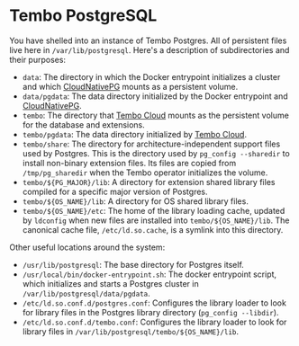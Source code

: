 Tembo PostgreSQL
================

You have shelled into an instance of Tembo Postgres. All of persistent files
live here in `/var/lib/postgresql`. Here's a description of subdirectories and
their purposes:

*   `data`: The directory in which the Docker entrypoint initializes
    a cluster and which [CloudNativePG] mounts as a persistent volume.
*   `data/pgdata`: The data directory initialized by the Docker entrypoint and
    [CloudNativePG].
*   `tembo`: The directory that [Tembo Cloud] mounts as the persistent volume
    for the database and extensions.
*   `tembo/pgdata`: The data directory initialized by [Tembo Cloud].
*   `tembo/share`: The directory for architecture-independent support files
    used by Postgres. This is the directory used by `pg_config --sharedir` to
    install non-binary extension files. Its files are copied from
    `/tmp/pg_sharedir` when the Tembo operator initializes the volume.
*   `tembo/${PG_MAJOR}/lib`: A directory for extension shared library files
    compiled for a specific major version of Postgres.
*   `tembo/${OS_NAME}/lib`: A directory for OS shared library files.
*   `tembo/${OS_NAME}/etc`: The home of the library loading cache, updated
    by `ldconfig` when new files are installed into
    `tembo/${OS_NAME}/lib`. The canonical cache file, `/etc/ld.so.cache`,
    is a symlink into this directory.


Other useful locations around the system:

*   `/usr/lib/postgresql`: The base directory for Postgres itself.
*   `/usr/local/bin/docker-entrypoint.sh`: The docker entrypoint script, which
    initializes and starts a Postgres cluster in `/var/lib/postgresql/data/pgdata`.
*   `/etc/ld.so.conf.d/postgres.conf`: Configures the library loader to look
    for library files in the Postgres library directory (`pg_config --libdir`).
*   `/etc/ld.so.conf.d/tembo.conf`: Configures the library loader to look
    for library files in `/var/lib/postgresql/tembo/${OS_NAME}/lib`.

  [CloudNativePG]: https://cloudnative-pg.io
  [Tembo Cloud]: https://tembo.io/docs/product/cloud/overview "Tembo Cloud Overview"
